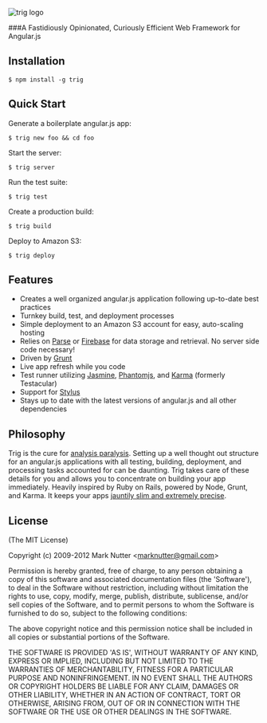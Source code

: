 ![trig logo](https://dl.dropbox.com/u/205542/trig_logo_teal.png)


###A Fastidiously Opinionated, Curiously Efficient Web Framework for Angular.js

## Installation

    $ npm install -g trig

## Quick Start

 Generate a boilerplate angular.js app:

    $ trig new foo && cd foo

 Start the server:

    $ trig server

 Run the test suite:

    $ trig test

 Create a production build:

    $ trig build

 Deploy to Amazon S3:

    $ trig deploy

## Features

  * Creates a well organized angular.js application following up-to-date best practices
  * Turnkey build, test, and deployment processes
  * Simple deployment to an Amazon S3 account for easy, auto-scaling hosting
  * Relies on [Parse](http://parse.com) or [Firebase](http://firebase.com) for data storage and retrieval. No server side code necessary!
  * Driven by [Grunt](http://gruntjs.com/)
  * Live app refresh while you code
  * Test runner utilizing [Jasmine](http://pivotal.github.com/jasmine), [Phantomjs](http://phantomjs.org), and [Karma](http://karma-runner.github.com/0.8/index.html) (formerly Testacular)
  * Support for [Stylus](http://learnboost.github.com/stylus/)
  * Stays up to date with the latest versions of angular.js and all other dependencies

## Philosophy

  Trig is the cure for [analysis paralysis](http://en.wikipedia.org/wiki/Analysis_paralysis).
  Setting up a well thought out structure for an angular.js applications with all testing, building, deployment, and processing tasks accounted for
  can be daunting. Trig takes care of these details for you and allows you to concentrate on building your app immediately.
  Heavily inspired by Ruby on Rails, powered by Node, Grunt, and Karma. It keeps your apps [jauntily slim and extremely precise](http://www.merriam-webster.com/dictionary/trig).

## License

(The MIT License)

Copyright (c) 2009-2012 Mark Nutter &lt;marknutter@gmail.com&gt;

Permission is hereby granted, free of charge, to any person obtaining
a copy of this software and associated documentation files (the
'Software'), to deal in the Software without restriction, including
without limitation the rights to use, copy, modify, merge, publish,
distribute, sublicense, and/or sell copies of the Software, and to
permit persons to whom the Software is furnished to do so, subject to
the following conditions:

The above copyright notice and this permission notice shall be
included in all copies or substantial portions of the Software.

THE SOFTWARE IS PROVIDED 'AS IS', WITHOUT WARRANTY OF ANY KIND,
EXPRESS OR IMPLIED, INCLUDING BUT NOT LIMITED TO THE WARRANTIES OF
MERCHANTABILITY, FITNESS FOR A PARTICULAR PURPOSE AND NONINFRINGEMENT.
IN NO EVENT SHALL THE AUTHORS OR COPYRIGHT HOLDERS BE LIABLE FOR ANY
CLAIM, DAMAGES OR OTHER LIABILITY, WHETHER IN AN ACTION OF CONTRACT,
TORT OR OTHERWISE, ARISING FROM, OUT OF OR IN CONNECTION WITH THE
SOFTWARE OR THE USE OR OTHER DEALINGS IN THE SOFTWARE.
